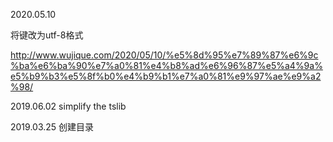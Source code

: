 2020.05.10

将键改为utf-8格式

http://www.wujique.com/2020/05/10/%e5%8d%95%e7%89%87%e6%9c%ba%e6%ba%90%e7%a0%81%e4%b8%ad%e6%96%87%e5%a4%9a%e5%b9%b3%e5%8f%b0%e4%b9%b1%e7%a0%81%e9%97%ae%e9%a2%98/

2019.06.02
simplify the tslib

2019.03.25
创建目录







